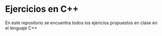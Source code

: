 # Ejercicios en C++
En este repositorio se encuentra todos los ejericios propuestos en clase en el lenguaje C++
